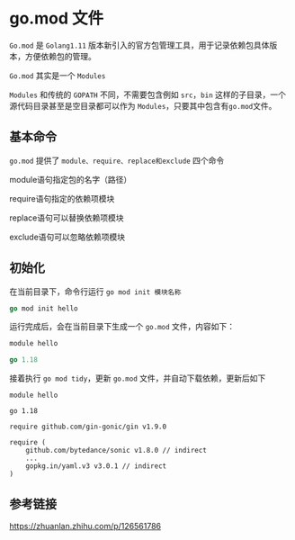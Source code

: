 # go.mod 文件

`Go.mod` 是 `Golang1.11` 版本新引入的官方包管理工具，用于记录依赖包具体版本，方便依赖包的管理。

`Go.mod` 其实是一个 `Modules`

`Modules` 和传统的 `GOPATH` 不同，不需要包含例如 `src`，`bin` 这样的子目录，一个源代码目录甚至是空目录都可以作为 `Modules`，只要其中包含有`go.mod`文件。



## 基本命令

`go.mod` 提供了 `module、require、replace和exclude` 四个命令

module语句指定包的名字（路径）

require语句指定的依赖项模块

replace语句可以替换依赖项模块

exclude语句可以忽略依赖项模块

## 初始化

在当前目录下，命令行运行 `go mod init 模块名称`

```go
go mod init hello
```

运行完成后，会在当前目录下生成一个 `go.mod` 文件，内容如下：

```go
module hello

go 1.18
```

接着执行 `go mod tidy`，更新 `go.mod` 文件，并自动下载依赖，更新后如下

```
module hello

go 1.18

require github.com/gin-gonic/gin v1.9.0

require (
	github.com/bytedance/sonic v1.8.0 // indirect
	...
	gopkg.in/yaml.v3 v3.0.1 // indirect
)

```



## 参考链接

https://zhuanlan.zhihu.com/p/126561786

